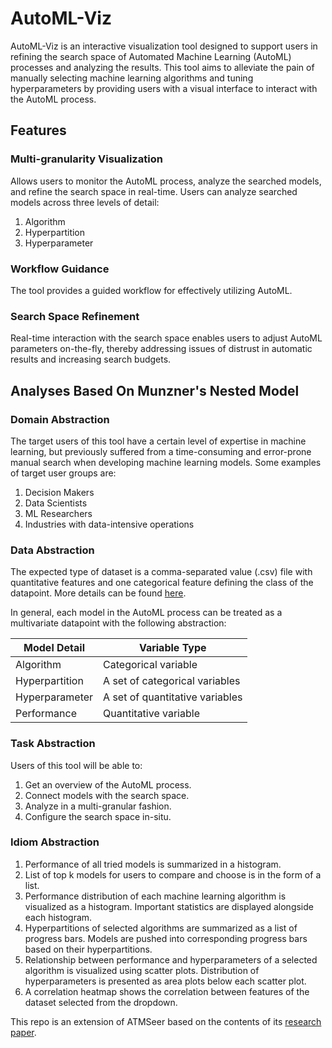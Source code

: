 # AutoML-Viz

AutoML-Viz is an interactive visualization tool designed to support users in refining the search space of Automated Machine Learning (AutoML) processes and analyzing the results. This tool aims to alleviate the pain of manually selecting machine learning algorithms and tuning hyperparameters by providing users with a visual interface to interact with the AutoML process.

## Features

### Multi-granularity Visualization

Allows users to monitor the AutoML process, analyze the searched models, and refine the search space in real-time. Users can analyze searched models across three levels of detail:

1. Algorithm
2. Hyperpartition
3. Hyperparameter

### Workflow Guidance

The tool provides a guided workflow for effectively utilizing AutoML.

### Search Space Refinement

Real-time interaction with the search space enables users to adjust AutoML parameters on-the-fly, thereby addressing issues of distrust in automatic results and increasing search budgets.

## Analyses Based On Munzner's Nested Model

### Domain Abstraction

The target users of this tool have a certain level of expertise in machine learning, but previously suffered from a time-consuming and error-prone manual search when developing machine learning models. Some examples of target user groups are:

1. Decision Makers
2. Data Scientists
3. ML Researchers
4. Industries with data-intensive operations

### Data Abstraction

The expected type of dataset is a comma-separated value (.csv) file with quantitative features and one categorical feature defining the class of the datapoint. More details can be found [here](https://hdi-project.github.io/ATM/readme.html#data-format).

In general, each model in the AutoML process can be treated as a multivariate datapoint with the following abstraction:

| Model Detail     | Variable Type                     |
|------------------|-----------------------------------|
| Algorithm        | Categorical variable              |
| Hyperpartition   | A set of categorical variables    |
| Hyperparameter   | A set of quantitative variables   |
| Performance      | Quantitative variable             |

### Task Abstraction

Users of this tool will be able to:

1. Get an overview of the AutoML process.
2. Connect models with the search space.
3. Analyze in a multi-granular fashion.
4. Configure the search space in-situ.

### Idiom Abstraction

1. Performance of all tried models is summarized in a histogram.
2. List of top k models for users to compare and choose is in the form of a list.
3. Performance distribution of each machine learning algorithm is visualized as a histogram. Important statistics are displayed alongside each histogram.
4. Hyperpartitions of selected algorithms are summarized as a list of progress bars. Models are pushed into corresponding progress bars based on their hyperpartitions.
5. Relationship between performance and hyperparameters of a selected algorithm is visualized using scatter plots.
Distribution of hyperparameters is presented as area plots below each scatter plot.
6. A correlation heatmap shows the correlation between features of the dataset selected from the dropdown.

This repo is an extension of ATMSeer based on the contents of its [research paper](https://arxiv.org/pdf/1902.05009v1.pdf).
